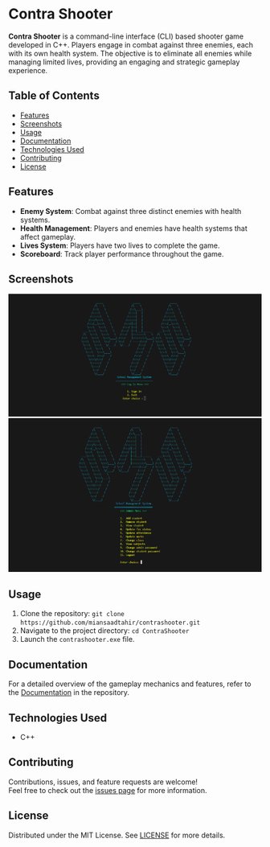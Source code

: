 # Contra Shooter

**Contra Shooter** is a command-line interface (CLI) based shooter game developed in C++. Players engage in combat against three enemies, each with its own health system. The objective is to eliminate all enemies while managing limited lives, providing an engaging and strategic gameplay experience.

## Table of Contents
- [Features](#features)
- [Screenshots](#screenshots)
- [Usage](#usage)
- [Documentation](#documentation)
- [Technologies Used](#technologies-used)
- [Contributing](#contributing)
- [License](#license)

## Features
- **Enemy System**: Combat against three distinct enemies with health systems.
- **Health Management**: Players and enemies have health systems that affect gameplay.
- **Lives System**: Players have two lives to complete the game.
- **Scoreboard**: Track player performance throughout the game.

## Screenshots
![Screenshot](assets/1.png)
![Screenshot](assets/2.png)

## Usage
1. Clone the repository:
   `git clone https://github.com/miansaadtahir/contrashooter.git`
2. Navigate to the project directory:
   `cd ContraShooter`
3. Launch the `contrashooter.exe` file.

## Documentation
For a detailed overview of the gameplay mechanics and features, refer to the [Documentation](./documentation) in the repository.

## Technologies Used
- C++

## Contributing
Contributions, issues, and feature requests are welcome!  
Feel free to check out the [issues page](https://github.com/miansaadtahir/contrashooter/issues) for more information.

## License
Distributed under the MIT License. See [LICENSE](./LICENSE) for more details.
